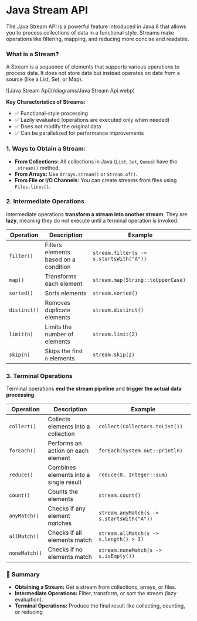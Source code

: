 # Java Stream API

The Java Stream API is a powerful feature introduced in Java 8 that allows you to process collections of data in a functional style. Streams make operations like filtering, mapping, and reducing more concise and readable.

### What is a Stream?
A Stream is a sequence of elements that supports various operations to process data. It does not store data but instead operates on data from a source (like a List, Set, or Map).

![Java Stream Api](/diagrams/Java Stream Api.webp)

**Key Characteristics of Streams:**
- ✅ Functional-style processing
- ✅ Lazily evaluated (operations are executed only when needed)
- ✅ Does not modify the original data
- ✅ Can be parallelized for performance improvements

### 1. Ways to Obtain a Stream:
- **From Collections:** All collections in Java (`List`, `Set`, `Queue`) have the `.stream()` method.
- **From Arrays:** Use `Arrays.stream()` or `Stream.of()`.
- **From File or I/O Channels:** You can create streams from files using `Files.lines()`.

### 2. **Intermediate Operations**
Intermediate operations **transform a stream into another stream**. They are **lazy**, meaning they do not execute until a terminal operation is invoked.

| Operation   | Description                          | Example                      |
|------------|-------------------------------------|-----------------------------|
| `filter()`  | Filters elements based on a condition | `stream.filter(s -> s.startsWith("A"))` |
| `map()`     | Transforms each element            | `stream.map(String::toUpperCase)` |
| `sorted()`  | Sorts elements                     | `stream.sorted()` |
| `distinct()`| Removes duplicate elements         | `stream.distinct()` |
| `limit(n)`  | Limits the number of elements      | `stream.limit(2)` |
| `skip(n)`   | Skips the first `n` elements       | `stream.skip(2)` |

### 3. **Terminal Operations**
Terminal operations **end the stream pipeline** and **trigger the actual data processing**.

| Operation       | Description                  | Example                   |
|----------------|-------------------------------|--------------------------|
| `collect()`    | Collects elements into a collection | `collect(Collectors.toList())` |
| `forEach()`    | Performs an action on each element | `forEach(System.out::println)` |
| `reduce()`     | Combines elements into a single result | `reduce(0, Integer::sum)` |
| `count()`      | Counts the elements         | `stream.count()` |
| `anyMatch()`   | Checks if any element matches | `stream.anyMatch(s -> s.startsWith("A"))` |
| `allMatch()`   | Checks if all elements match | `stream.allMatch(s -> s.length() > 3)` |
| `noneMatch()`  | Checks if no elements match  | `stream.noneMatch(s -> s.isEmpty())` |

### 🔑 **Summary**
- **Obtaining a Stream:** Get a stream from collections, arrays, or files.
- **Intermediate Operations:** Filter, transform, or sort the stream (lazy evaluation).
- **Terminal Operations:** Produce the final result like collecting, counting, or reducing
